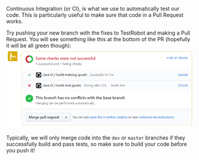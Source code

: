 Continuous Integration (or CI), is what we use to automatically test our code. This is particularly useful to make sure that code in a Pull Request works. 

Try pushing your new branch with the fixes to TestRobot and making a Pull Request. You will see something like this at the bottom of the PR (hopefully it will be all green though):
![pull request](../images/pull-request.png)

Typically, we will only merge code into the `dev` or `master` branches if they successfully build and pass tests, so make sure to build your code before you push it!